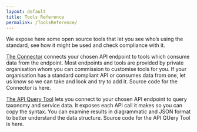 ```yaml
---
layout: default
title: Tools Reference
permalink: /ToolsReference/
---
```


We expose here some open source tools that let you see who’s using the standard, see how it might be used and check compliance with it.

[The Connector](https://opencommunity.porism.com/LandingBeta/) connects your chosen API endpoint to tools which consume data from the endpoint. Most endpoints and tools are provided by private organisation whom you can commission to customise tools for you. If your organisation has a standard compliant API or consumes data from one, let us know so we can take and look and try to add it. Source code for the Connector is here.

[The API Query Tool](https://opencommunity.porism.com/ApiQuery/) lets you connect to your chosen API endpoint to query taxonomy and service data. It exposes each API call it makes so you can copy the syntax. You can examine results in diagrammatic and JSON format to better understand the data structure. Source code for the API QUery Tool is here.


